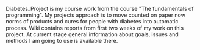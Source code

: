 Diabetes_Project is my course work from the course "The fundamentals of programming".
My projects approach is to move counted on paper now norms of products and cures for people
with diabetes into automatic process. Wiki contains reports from first two weeks of my work on
this project. At current stage general information about goals, issues and methods I am going
to use is available there.
